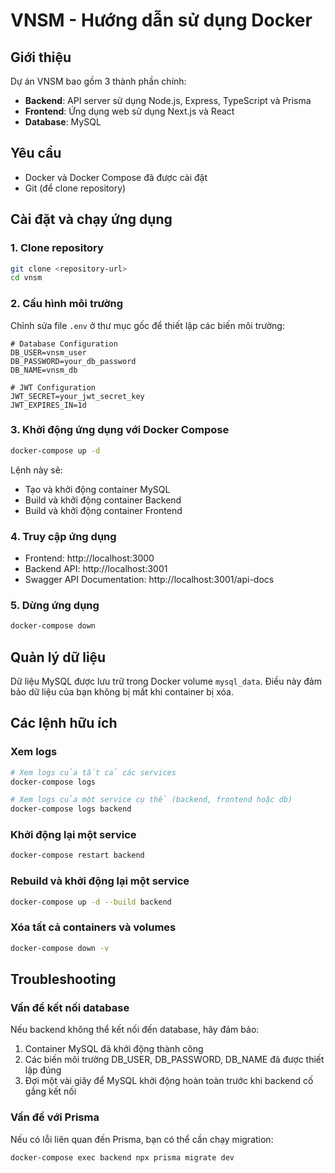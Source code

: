 # VNSM - Hướng dẫn sử dụng Docker

## Giới thiệu

Dự án VNSM bao gồm 3 thành phần chính:
- **Backend**: API server sử dụng Node.js, Express, TypeScript và Prisma
- **Frontend**: Ứng dụng web sử dụng Next.js và React
- **Database**: MySQL

## Yêu cầu

- Docker và Docker Compose đã được cài đặt
- Git (để clone repository)

## Cài đặt và chạy ứng dụng

### 1. Clone repository

```bash
git clone <repository-url>
cd vnsm
```

### 2. Cấu hình môi trường

Chỉnh sửa file `.env` ở thư mục gốc để thiết lập các biến môi trường:

```
# Database Configuration
DB_USER=vnsm_user
DB_PASSWORD=your_db_password
DB_NAME=vnsm_db

# JWT Configuration
JWT_SECRET=your_jwt_secret_key
JWT_EXPIRES_IN=1d
```

### 3. Khởi động ứng dụng với Docker Compose

```bash
docker-compose up -d
```

Lệnh này sẽ:
- Tạo và khởi động container MySQL
- Build và khởi động container Backend
- Build và khởi động container Frontend

### 4. Truy cập ứng dụng

- Frontend: http://localhost:3000
- Backend API: http://localhost:3001
- Swagger API Documentation: http://localhost:3001/api-docs

### 5. Dừng ứng dụng

```bash
docker-compose down
```

## Quản lý dữ liệu

Dữ liệu MySQL được lưu trữ trong Docker volume `mysql_data`. Điều này đảm bảo dữ liệu của bạn không bị mất khi container bị xóa.

## Các lệnh hữu ích

### Xem logs

```bash
# Xem logs của tất cả các services
docker-compose logs

# Xem logs của một service cụ thể (backend, frontend hoặc db)
docker-compose logs backend
```

### Khởi động lại một service

```bash
docker-compose restart backend
```

### Rebuild và khởi động lại một service

```bash
docker-compose up -d --build backend
```

### Xóa tất cả containers và volumes

```bash
docker-compose down -v
```

## Troubleshooting

### Vấn đề kết nối database

Nếu backend không thể kết nối đến database, hãy đảm bảo:
1. Container MySQL đã khởi động thành công
2. Các biến môi trường DB_USER, DB_PASSWORD, DB_NAME đã được thiết lập đúng
3. Đợi một vài giây để MySQL khởi động hoàn toàn trước khi backend cố gắng kết nối

### Vấn đề với Prisma

Nếu có lỗi liên quan đến Prisma, bạn có thể cần chạy migration:

```bash
docker-compose exec backend npx prisma migrate dev
```